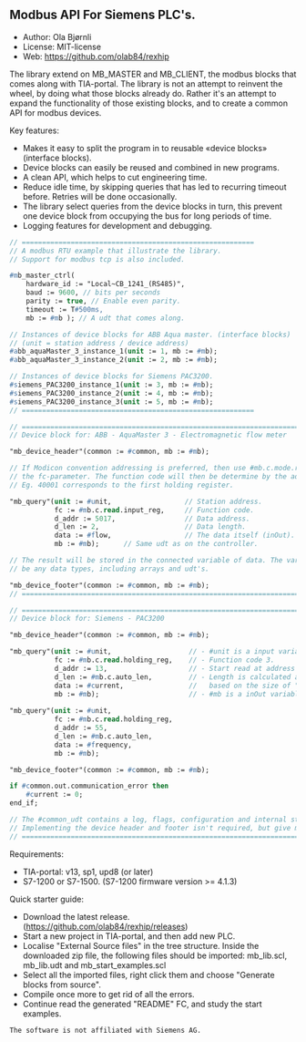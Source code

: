 Modbus API For Siemens PLC's.
---------------------------------------------

- Author:   Ola Bjørnli
- License:  MIT-license
- Web:      https://github.com/olab84/rexhip

The library extend on MB_MASTER and MB_CLIENT, the modbus blocks that comes along with TIA-portal. The library is not an attempt to reinvent the wheel, by doing what those blocks already do. Rather it's an attempt to expand the functionality of those existing blocks, and to create a common API for modbus devices.

Key features:
 - Makes it easy to split the program in to reusable «device blocks» (interface blocks).
 - Device blocks can easily be reused and combined in new programs.
 - A clean API, which helps to cut engineering time.
 - Reduce idle time, by skipping queries that has led to recurring timeout before. Retries will be done occasionally.
 - The library select queries from the device blocks in turn, this prevent one device block from occupying the bus for long periods of time.
 - Logging features for development and debugging.

```pascal
// =========================================================
// A modbus RTU example that illustrate the library. 
// Support for modbus tcp is also included.

#mb_master_ctrl(
    hardware_id := "Local~CB_1241_(RS485)", 
    baud := 9600, // bits per seconds 
    parity := true, // Enable even parity.
    timeout := T#500ms,       
    mb := #mb ); // A udt that comes along.

// Instances of device blocks for ABB Aqua master. (interface blocks)
// (unit = station address / device address)
#abb_aquaMaster_3_instance_1(unit := 1, mb := #mb);
#abb_aquaMaster_3_instance_2(unit := 2, mb := #mb);

// Instances of device blocks for Siemens PAC3200. 
#siemens_PAC3200_instance_1(unit := 3, mb := #mb);
#siemens_PAC3200_instance_2(unit := 4, mb := #mb);
#siemens_PAC3200_instance_3(unit := 5, mb := #mb);
// =========================================================
```


```pascal
// ====================================================================================
// Device block for: ABB - AquaMaster 3 - Electromagnetic flow meter

"mb_device_header"(common := #common, mb := #mb);

// If Modicon convention addressing is preferred, then use #mb.c.mode.read for 
// the fc-parameter. The function code will then be determine by the address range,
// Eg. 40001 corresponds to the first holding register.

"mb_query"(unit := #unit,                  // Station address.
           fc := #mb.c.read.input_reg,     // Function code.
           d_addr := 5017,                 // Data address.
           d_len := 2,                     // Data length.
           data := #flow,                  // The data itself (inOut).
           mb := #mb);      // Same udt as on the controller.

// The result will be stored in the connected variable of data. The variable can 
// be any data types, including arrays and udt's.         

"mb_device_footer"(common := #common, mb := #mb);
// ====================================================================================
```


```pascal
// ====================================================================================
// Device block for: Siemens - PAC3200

"mb_device_header"(common := #common, mb := #mb);

"mb_query"(unit := #unit,                   // - #unit is a input variable.
           fc := #mb.c.read.holding_reg,    // - Function code 3.
           d_addr := 13,                    // - Start read at address 13.
           d_len := #mb.c.auto_len,         // - Length is calculated automatically 
           data := #current,                //   based on the size of "data". 		                   
           mb := #mb);                      // - #mb is a inOut variable.
                                          
"mb_query"(unit := #unit,                 
           fc := #mb.c.read.holding_reg, 
           d_addr := 55,                  
           d_len := #mb.c.auto_len,       
           data := #frequency,
           mb := #mb);

"mb_device_footer"(common := #common, mb := #mb);

if #common.out.communication_error then
    #current := 0;
end_if;

// The #common_udt contains a log, flags, configuration and internal states.
// Implementing the device header and footer isn't required, but give many benefits.
// ====================================================================================
```
   
Requirements:
 - TIA-portal: v13, sp1, upd8 (or later)
 - S7-1200 or S7-1500. (S7-1200 firmware version >= 4.1.3)

Quick starter guide:
 - Download the latest release. (https://github.com/olab84/rexhip/releases)
 - Start a new project in TIA-portal, and then add new PLC.
 - Localise "External Source files" in the tree structure. Inside the downloaded zip file, the following files should be imported: 
   mb_lib.scl, mb_lib.udt and mb_start_examples.scl
 - Select all the imported files, right click them and choose "Generate blocks from source".
 - Compile once more to get rid of all the errors.
 - Continue read the generated "README" FC, and study the start examples.

```
The software is not affiliated with Siemens AG.
```  
